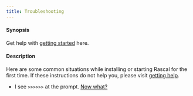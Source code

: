 ```yaml
---
title: Troubleshooting
---
```


#### Synopsis

Get help with [getting started](../../GettingStarted/) here.

#### Description

Here are some common situations while installing or starting Rascal for the first time.
If these instructions do not help you, please visit [getting help](../../GettingHelp/).

* I see `>>>>>>` at the prompt. [Now what?](../../GettingStarted/Troubleshooting/ContinuationPrompt/)

